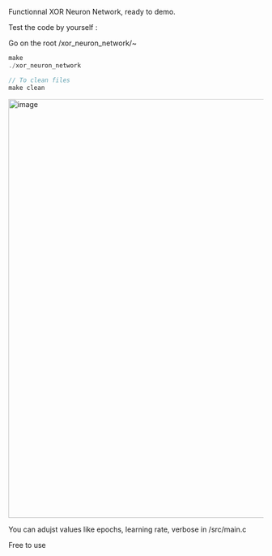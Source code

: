 Functionnal XOR Neuron Network, ready to demo.

Test the code by yourself :

Go on the root /xor_neuron_network/~
```C
make
./xor_neuron_network

// To clean files
make clean
```
<img width="678" height="827" alt="image" src="https://github.com/user-attachments/assets/23f07734-f22d-43ef-bb9a-03582f8d1187" />

You can adujst values like epochs, learning rate, verbose in /src/main.c

Free to use

